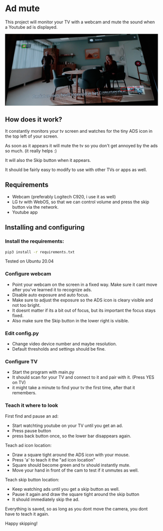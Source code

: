 # Ad mute

This project will monitor your TV with a webcam and mute the sound when a Youtube ad is displayed.

![example](detectmute.png)

## How does it work?

It constantly monitors your tv screen and watches for the tiny ADS icon in the top left of your screen. 

As soon as it appears it will mute the tv so you don't get annoyed by the ads so much. (it really helps :)

It will also the Skip button when it appears.

It should be fairly easy to modify to use with other TVs or apps as well.

## Requirements

 * Webcam (preferably Logitech C920, i use it as well)
 * LG tv with WebOS, so that we can control volume and press the skip button via the network. 
 * Youtube app

## Installing and configuring

### Install the requirements:
```bash
pip3 install -r requirements.txt
```
Tested on Ubuntu 20.04

### Configure webcam

 * Point your webcam on the screen in a fixed way. Make sure it cant move after you've learned it to recognize ads.
 * Disable auto exposure and auto focus.
 * Make sure to adjust the exposure so the ADS icon is cleary visible and not too bright.
 * It doesnt matter if its a bit out of focus, but its important the focus stays fixed.
 * Also make sure the Skip button in the lower right is visible.

### Edit config.py

 * Change video device number and maybe resolution. 
 * Default thresholds and settings should be fine.

### Configure TV

 * Start the program with main.py
 * It should scan for your TV and connect to it and pair with it. (Press YES on TV)
 * it might take a minute to find your tv the first time, after that it remembers.

### Teach it where to look

First find and pause an ad:

 * Start watchting youtube on your TV until you get an ad.
 * Press pause button
 * press back button once, so the lower bar disappears again.

Teach ad icon location:

 * Draw a square tight around the ADS icon with your mouse.
 * Press 'a' to teach it the "ad icon location"
 * Square should become green and tv should instantly mute.
 * Move your hand in front of the cam to test if it unmutes as well.

Teach skip button location:

 * Keep watching ads until you get a skip button as well.
 * Pause it again and draw the square tight around the skip button
 * It should immediately skip the ad.

Everything is saved, so as long as you dont move the camera, you dont have to teach it again.

Happy skipping!
